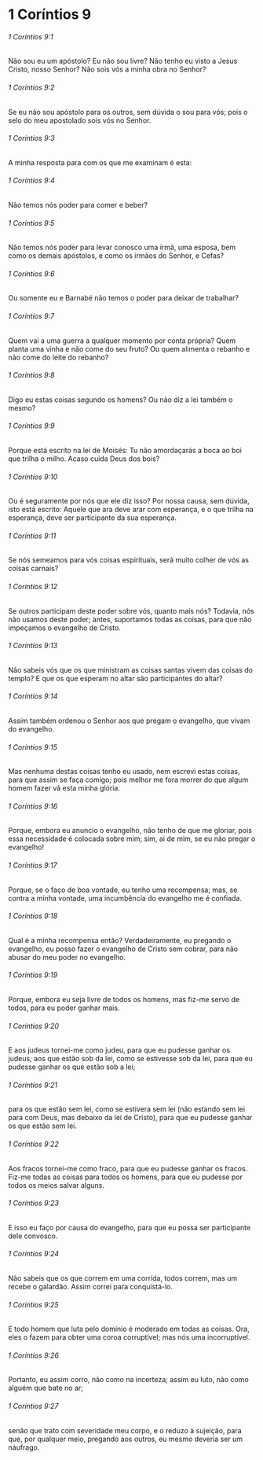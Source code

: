 # 1 Coríntios 9

###### 1 Coríntios 9:1

Não sou eu um apóstolo? Eu não sou livre? Não tenho eu visto a Jesus Cristo, nosso Senhor? Não sois vós a minha obra no Senhor?

###### 1 Coríntios 9:2

Se eu não sou apóstolo para os outros, sem dúvida o sou para vós; pois o selo do meu apostolado sois vós no Senhor.

###### 1 Coríntios 9:3

A minha resposta para com os que me examinam é esta:

###### 1 Coríntios 9:4

Não temos nós poder para comer e beber?

###### 1 Coríntios 9:5

Não temos nós poder para levar conosco uma irmã, uma esposa, bem como os demais apóstolos, e como os irmãos do Senhor, e Cefas?

###### 1 Coríntios 9:6

Ou somente eu e Barnabé não temos o poder para deixar de trabalhar?

###### 1 Coríntios 9:7

Quem vai a uma guerra a qualquer momento por conta própria? Quem planta uma vinha e não come do seu fruto? Ou quem alimenta o rebanho e não come do leite do rebanho?

###### 1 Coríntios 9:8

Digo eu estas coisas segundo os homens? Ou não diz a lei também o mesmo?

###### 1 Coríntios 9:9

Porque está escrito na lei de Moisés: Tu não amordaçarás a boca ao boi que trilha o milho. Acaso cuida Deus dos bois?

###### 1 Coríntios 9:10

Ou é seguramente por nós que ele diz isso? Por nossa causa, sem dúvida, isto está escrito: Aquele que ara deve arar com esperança, e o que trilha na esperança, deve ser participante da sua esperança.

###### 1 Coríntios 9:11

Se nós semeamos para vós coisas espirituais, será muito colher de vós as coisas carnais?

###### 1 Coríntios 9:12

Se outros participam deste poder sobre vós, quanto mais nós? Todavia, nós não usamos deste poder; antes, suportamos todas as coisas, para que não impeçamos o evangelho de Cristo.

###### 1 Coríntios 9:13

Não sabeis vós que os que ministram as coisas santas vivem das coisas do templo? E que os que esperam no altar são participantes do altar?

###### 1 Coríntios 9:14

Assim também ordenou o Senhor aos que pregam o evangelho, que vivam do evangelho.

###### 1 Coríntios 9:15

Mas nenhuma destas coisas tenho eu usado, nem escrevi estas coisas, para que assim se faça comigo; pois melhor me fora morrer do que algum homem fazer vã esta minha glória.

###### 1 Coríntios 9:16

Porque, embora eu anuncio o evangelho, não tenho de que me gloriar, pois essa necessidade é colocada sobre mim; sim, ai de mim, se eu não pregar o evangelho!

###### 1 Coríntios 9:17

Porque, se o faço de boa vontade, eu tenho uma recompensa; mas, se contra a minha vontade, uma incumbência do evangelho me é confiada.

###### 1 Coríntios 9:18

Qual é a minha recompensa então? Verdadeiramente, eu pregando o evangelho, eu posso fazer o evangelho de Cristo sem cobrar, para não abusar do meu poder no evangelho.

###### 1 Coríntios 9:19

Porque, embora eu seja livre de todos os homens, mas fiz-me servo de todos, para eu poder ganhar mais.

###### 1 Coríntios 9:20

E aos judeus tornei-me como judeu, para que eu pudesse ganhar os judeus; aos que estão sob da lei, como se estivesse sob da lei, para que eu pudesse ganhar os que estão sob a lei;

###### 1 Coríntios 9:21

para os que estão sem lei, como se estivera sem lei (não estando sem lei para com Deus, mas debaixo da lei de Cristo), para que eu pudesse ganhar os que estão sem lei.

###### 1 Coríntios 9:22

Aos fracos tornei-me como fraco, para que eu pudesse ganhar os fracos. Fiz-me todas as coisas para todos os homens, para que eu pudesse por todos os meios salvar alguns.

###### 1 Coríntios 9:23

E isso eu faço por causa do evangelho, para que eu possa ser participante dele convosco.

###### 1 Coríntios 9:24

Não sabeis que os que correm em uma corrida, todos correm, mas um recebe o galardão. Assim correi para conquistá-lo.

###### 1 Coríntios 9:25

E todo homem que luta pelo domínio é moderado em todas as coisas. Ora, eles o fazem para obter uma coroa corruptível; mas nós uma incorruptível.

###### 1 Coríntios 9:26

Portanto, eu assim corro, não como na incerteza; assim eu luto, não como alguém que bate no ar;

###### 1 Coríntios 9:27

senão que trato com severidade meu corpo, e o reduzo à sujeição, para que, por qualquer meio, pregando aos outros, eu mesmo deveria ser um náufrago.

